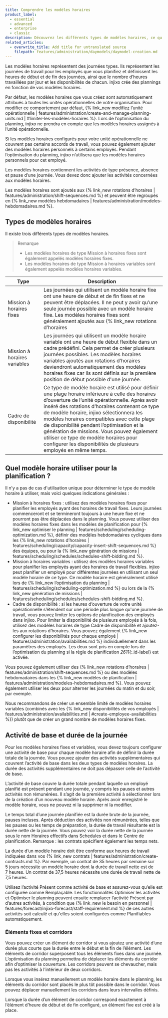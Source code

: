 ```yaml
---
title: Comprendre les modèles horaires
product_label:
  - essential
  - advanced
  - enterprise
  - classic
description: Découvrez les différents types de modèles horaires, ce qu’il faut prendre en compte avant de pouvoir créer un modèle horaire et l’impact de la modification d’un modèle horaire sur le planning.
related_articles:
  - overwrite_title: Add title for untranslated source
    filepath: features/administration/daymodels/daymodel-creation.md
---
```


Les modèles horaires représentent des journées types. Ils représentent les journées de travail pour les employés que vous planifiez et définissent les heures de début et de fin des journées, ainsi que le nombre d’heures travaillées par jour et les disponibilités de chacun. injixo crée des plannings en fonction de vos modèles horaires.

Par défaut, les modèles horaires que vous créez sont automatiquement attribués à toutes les unités opérationnelles de votre organisation. Pour modifier ce comportement par défaut, {% link_new modifiez l’unité opérationnelle | features/administration/create-and-manage-planning-units.md | #limiter-les-modèles-horaires %}. Lors de l’optimisation du planning, injixo ne prendra en compte que les modèles horaires assignés à l’unité opérationnelle.

Si les modèles horaires configurés pour votre unité opérationnelle ne couvrent pas certains accords de travail, vous pouvez également ajouter des modèles horaires personnels à certains employés. Pendant l’optimisation du planning, injixo n’utilisera que les modèles horaires personnels pour cet employé.

Les modèles horaires contiennent les activités de type présence, absence et pause d’une journée. Vous devez donc ajouter les activités concernées aux modèles horaires. <!-- add link when translated -->

Les modèles horaires sont ajoutés aux {% link_new rotations d’horaires | features/administration/shift-sequences.md %} et peuvent être regroupés en {% link_new modèles hebdomadaires | features/administration/modeles-hebdomadaires.md %}.


## Types de modèles horaires

Il existe trois différents types de modèles horaires. 

> Remarque
> 
> - Les modèles horaires de type Mission à horaires fixes sont également appelés modèles horaires fixes.<br> 
> - Les modèles horaires de type Mission à horaires variables sont également appelés modèles horaires variables.


| Type                | Description                                                                                                                                                                                                                                                                                              |
| ------------------- | -------------------------------------------------------------------------------------------------------------------------------------------------------------------------------------------------------------------------------------------------------------------------------------------------------- |
| Mission à horaires fixes         | Les journées qui utilisent un modèle horaire fixe ont une heure de début et de fin fixes et ne peuvent être déplacées. Il ne peut y avoir qu’une seule journée possible avec un modèle horaire fixe. Les modèles horaires fixes sont généralement ajoutés aux {% link_new rotations d’horaires | features/administration/shift-sequences.md %}.                                      |
| Mission à horaires variables      | Les journées qui utilisent un modèle horaire variable ont une heure de début flexible dans un cadre prédéfini. Cela permet de créer plusieurs journées possibles. Les modèles horaires variables ajoutés aux rotations d’horaires deviendront automatiquement des modèles horaires fixes car ils sont définis sur la première position de début possible d'une journée. |
| Cadre de disponibilité | Ce type de modèle horaire est utilisé pour définir une plage horaire inférieure à celle des horaires d’ouverture de l’unité opérationnelle. Après avoir inséré des rotations d’horaires contenant ce type de modèle horaire, injixo sélectionnera les modèles horaires compatibles avec cette plage de disponibilité pendant l’optimisation et la génération de missions. Vous pouvez également utiliser ce type de modèle horaires pour configurer les disponibilités de plusieurs employés en même temps.          |

## Quel modèle horaire utiliser pour la planification&nbsp;?

Il n’y a pas de cas d'utilisation unique pour déterminer le type de modèle horaire à utiliser, mais voici quelques indications générales&nbsp;:

- Mission à horaires fixes&nbsp;: utilisez des modèles horaires fixes pour planifier les employés ayant des horaires de travail fixes. Leurs journées commenceront et se termineront toujours à une heure fixe et ne pourront pas être déplacées dans le planning.
Vous pouvez utiliser des modèles horaires fixes dans les modèles de planification pour {% link_new optimiser le planning | features/scheduling/scheduling-optimization.md %}, définir des modèles hebdomadaires cycliques dans les {% link_new rotations d’horaires | features/scheduling/capacity/capacity-insert-shift-sequences.md %} des équipes, ou pour la {% link_new génération de missions | features/scheduling/schedules/schedules-shift-bidding.md %}.
- Mission à horaires variables&nbsp;:  utilisez des modèles horaires variables pour planifier les employés ayant des horaires de travail flexibles. injixo peut planifier un employé pour différentes journées en utilisant un seul modèle horaire de ce type. Ce modèle horaire est généralement utilisé lors de {% link_new l’optimisation du planning | features/scheduling/scheduling-optimization.md %} ou lors de la {% link_new génération de missions | features/scheduling/schedules/schedules-shift-bidding.md %}.
- Cadre de disponibilité&nbsp;: si les heures d’ouverture de votre unité opérationnelle s’étendent sur une période plus longue qu'une journée de travail, vous pouvez limiter les options de planification des employés dans injixo. Pour limiter la disponibilité de plusieurs employés à la fois, utilisez des modèles horaires de type Cadre de disponibilité et ajoutez-les aux rotations d’horaires. Vous pouvez également {% link_new configurer les disponibilités pour chaque employé | features/administration/availabilities.md %} individuellement dans les paramètres des employés. Les deux sont pris en compte lors de l’optimisation du planning si la règle de planification _2611_{:.id-label} est activée.

Vous pouvez également utiliser des {% link_new rotations d’horaires | features/administration/shift-sequences.md %} ou des modèles hebdomadaires dans les {% link_new modèles de planification | features/administration/modeles-hebdomadaires.md %}. Vous pouvez également utiliser les deux pour alterner les journées du matin et du soir, par exemple.

Nous recommandons de créer un ensemble limité de modèles horaires variables (combinés avec les {% link_new disponibilités de vos employés | features/administration/availabilities.md | #create-employee-availabilities %}) plutôt que de créer un grand nombre de modèles horaires fixes.

## Activité de base et durée de la journée

Pour les modèles horaires fixes et variables, vous devez toujours configurer une activité de base pour chaque modèle horaire afin de définir la durée totale de la journée. Vous pouvez ajouter des activités supplémentaires qui couvrent l’activité de base dans les deux types de modèles horaires. La durée des activités supplémentaires ne doit pas dépasser celle de l’activité de base.

L’activité de base couvre la durée totale pendant laquelle un employé planifié est présent pendant une journée, y compris les pauses et autres activités non rémunérées. Il s’agit de la première activité à sélectionner lors de la création d’un nouveau modèle horaire. Après avoir enregistré le modèle horaire, vous ne pouvez ni la supprimer ni la modifier.

Le temps total d’une journée planifiée est la durée brute de la journée, pauses incluses. Après déduction des activités non rémunérées, telles que les pauses ou les temps de préparation, la durée de travail résultante est la durée nette de la journée. Vous pouvez voir la durée nette de la journée sous le nom Horaires effectifs dans Schedules et dans le Centre de planification. Remarque&nbsp;: les contrats spécifient également les temps nets. 

La durée d’un modèle horaire doit être conforme aux heures de travail indiquées dans vos {% link_new contrats | features/administration/create-contracts.md %}.
Par exemple, un contrat de 35&nbsp;heures par semaine sur 5&nbsp;jours nécessite un modèle horaire dont la durée de travail nette est de 7&nbsp;heures. Un contrat de 37,5&nbsp;heures nécessite une durée de travail nette de 7,5&nbsp;heures.

Utilisez l’activité Présent comme activité de base et assurez-vous qu’elle est configurée comme Remplaçable. Les fonctionnalités Optimiser les activités et Optimiser le planning peuvent ensuite remplacer l’activité Présent par d’autres activités, à condition que {% link_new le besoin en personnel | features/forecast/injixo-forecast/staff-requirement.md %} de ces autres activités soit calculé et qu'elles soient configurées comme Planifiables automatiquement.

### Éléments fixes et corridors

Vous pouvez créer un élément de corridor si vous ajoutez une activité d’une durée plus courte que la durée entre le début et la fin de l’élément. Les éléments de corridor superposent tous les éléments fixes dans une journée. L’optimisation du planning permettra de déplacer les éléments du corridor afin d’optimiser la couverture. Les corridors peuvent se chevaucher, mais pas les activités à l’intérieur de deux corridors.

Lorsque vous insérez manuellement un modèle horaire dans le planning, les éléments du corridor sont placés le plus tôt possible dans le corridor. Vous pouvez déplacer manuellement les corridors dans leurs intervalles définis.

Lorsque la durée d’un élément de corridor correspond exactement à l’élément d’heure de début et de fin configuré, un élément fixe est créé à la place.

